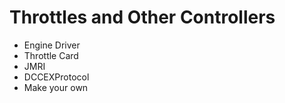 # Throttles and Other Controllers

- Engine Driver
- Throttle Card
- JMRI
- DCCEXProtocol
- Make your own
